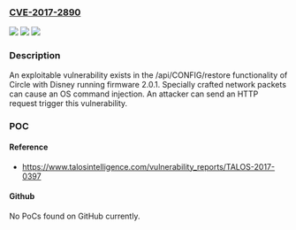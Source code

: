 ### [CVE-2017-2890](https://cve.mitre.org/cgi-bin/cvename.cgi?name=CVE-2017-2890)
![](https://img.shields.io/static/v1?label=Product&message=Circle&color=blue)
![](https://img.shields.io/static/v1?label=Version&message=n%2Fa&color=blue)
![](https://img.shields.io/static/v1?label=Vulnerability&message=command%20injection&color=brighgreen)

### Description

An exploitable vulnerability exists in the /api/CONFIG/restore functionality of Circle with Disney running firmware 2.0.1. Specially crafted network packets can cause an OS command injection. An attacker can send an HTTP request trigger this vulnerability.

### POC

#### Reference
- https://www.talosintelligence.com/vulnerability_reports/TALOS-2017-0397

#### Github
No PoCs found on GitHub currently.

